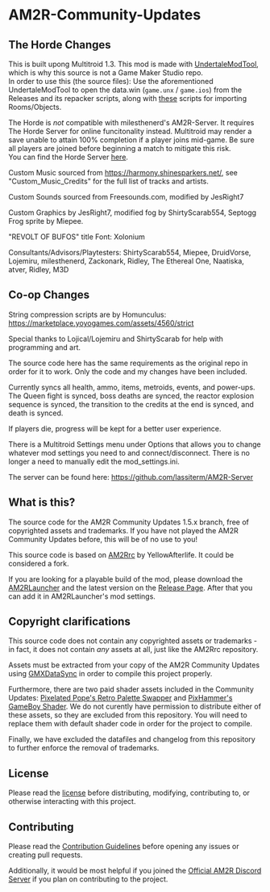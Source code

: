 # AM2R-Community-Updates

## The Horde Changes
This is built upong Multitroid 1.3. This mod is made with [UndertaleModTool](), which is why this source is not a Game Maker Studio repo.  
In order to use this (the source files): Use the aforementioned UndertaleModTool to open the data.win (`game.unx` / `game.ios`) from the Releases and its repacker scripts, along with [these](https://github.com/krzys-h/UndertaleModTool/pull/685/files) scripts for importing Rooms/Objects.

The Horde is *not* compatible with milesthenerd's AM2R-Server. It requires The Horde Server for online funcitonality instead. Multitroid may render a save unable to attain 100% completion if a player joins mid-game. Be sure all players are joined before beginning a match to mitigate this risk.  
You can find the Horde Server [here](https://github.com/Hornoads/AM2R-The-Horde-Server).

Custom Music sourced from https://harmony.shinesparkers.net/, see "Custom_Music_Credits" for the full list of tracks and artists.

Custom Sounds sourced from Freesounds.com, modified by JesRight7

Custom Graphics by JesRight7, modified fog by ShirtyScarab554, Septogg Frog sprite by Miepee.

"REVOLT OF BUFOS" title Font: Xolonium

Consultants/Advisors/Playtesters: ShirtyScarab554, Miepee, DruidVorse, Lojemiru, milesthenerd, Zackonark, Ridley, The Ethereal One, Naatiska, atver, Ridley, M3D


## Co-op Changes
String compression scripts are by Homunculus: https://marketplace.yoyogames.com/assets/4560/strict

Special thanks to Lojical/Lojemiru and ShirtyScarab for help with programming and art.

The source code here has the same requirements as the original repo in order for it to work. Only the code and my changes have been included.

Currently syncs all health, ammo, items, metroids, events, and power-ups. The Queen fight is synced, boss deaths are synced, the reactor explosion sequence is synced, the transition to the credits at the end is synced, and death is synced.

If players die, progress will be kept for a better user experience.

There is a Multitroid Settings menu under Options that allows you to change whatever mod settings you need to and connect/disconnect. There is no longer a need to manually edit the mod_settings.ini.

The server can be found here: https://github.com/lassiterm/AM2R-Server

## What is this?
The source code for the AM2R Community Updates 1.5.x branch, free of copyrighted assets and trademarks.
If you have not played the AM2R Community Updates before, this will be of no use to you!

This source code is based on [AM2Rrc](https://gitlab.com/yellowafterlife/AM2Rrc) by YellowAfterlife. It could be considered a fork.

If you are looking for a playable build of the mod, please download the [AM2RLauncher](https://www.reddit.com/r/AM2R/comments/iajukx/am2r_152_release_the_am2rlauncher/) and the latest version on the [Release Page](https://github.com/lassiterm/AM2R-Multitroid/releases/latest). After that you can add it in AM2RLauncher's mod settings.

## Copyright clarifications
This source code does not contain any copyrighted assets or trademarks - in fact, it does not contain *any* assets at all, just like the AM2Rrc repository.

Assets must be extracted from your copy of the AM2R Community Updates using [GMXDataSync](https://github.com/YAL-GameMaker-Tools/GmxDataSync/blob/master/Executable/GmxDataSync.exe) in order to compile this project properly.

Furthermore, there are two paid shader assets included in the Community Updates: 
[Pixelated Pope's Retro Palette Swapper](https://pixelatedpope.itch.io/retro-palette-swapper) and
[PixHammer's GameBoy Shader](https://pixhammer.itch.io/gameboy-shader).
We do not curently have permission to distribute either of these assets, so they are excluded from this repository.
You will need to replace them with default shader code in order for the project to compile.

Finally, we have excluded the datafiles and changelog from this repository to further enforce the removal of trademarks.

## License
Please read the [license](https://github.com/lassiterm/AM2R-Multitroid/blob/main/LICENSE) before distributing, modifying, contributing to, or otherwise interacting with this project.

## Contributing
Please read the [Contribution Guidelines](https://github.com/lassiterm/AM2R-Multitroid/blob/main/CONTRIBUTING.md) before opening any issues or creating pull requests.

Additionally, it would be most helpful if you joined the [Official AM2R Discord Server](https://discord.gg/HAeG8spkSu) if you plan on contributing to the project.

